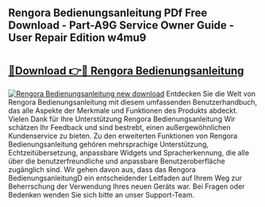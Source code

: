## Rengora Bedienungsanleitung PDf Free Download - Part-A9G Service Owner Guide - User Repair Edition w4mu9

# <h2><a href="http://df1sdqa.blite.top/?on=Rengora+Bedienungsanleitung">🔗Download 👉🔴 Rengora Bedienungsanleitung</a></h2>

[![Rengora Bedienungsanleitung new download](https://i.imgur.com/lujVjoI.png)](http://df1sdqa.blite.top/?on=Rengora+Bedienungsanleitung)
Entdecken Sie die Welt von Rengora Bedienungsanleitung mit diesem umfassenden Benutzerhandbuch, das alle Aspekte der Merkmale und Funktionen des Produkts abdeckt. Vielen Dank für Ihre Unterstützung Rengora Bedienungsanleitung Wir schätzen Ihr Feedback und sind bestrebt, einen außergewöhnlichen Kundenservice zu bieten. Zu den erweiterten Funktionen von Rengora Bedienungsanleitung gehören mehrsprachige Unterstützung, Echtzeitübersetzung, anpassbare Widgets und Spracherkennung, die alle über die benutzerfreundliche und anpassbare Benutzeroberfläche zugänglich sind. Wir gehen davon aus, dass das Rengora BedienungsanleitungD ein entscheidender Leitfaden auf Ihrem Weg zur Beherrschung der Verwendung Ihres neuen Geräts war. Bei Fragen oder Bedenken wenden Sie sich bitte an unser Support-Team.
